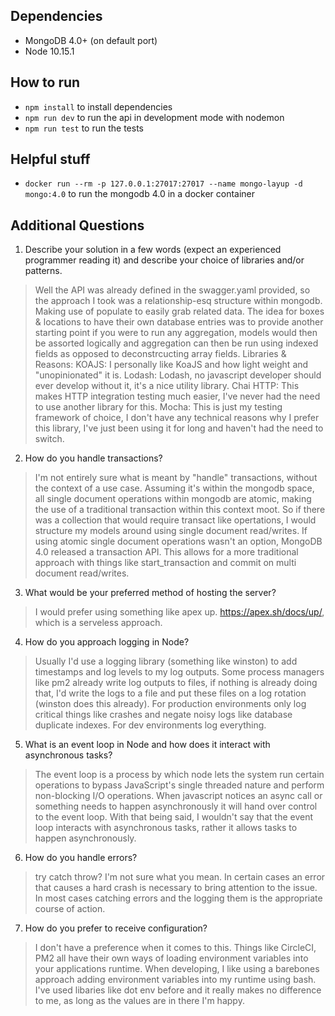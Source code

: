 ## Dependencies
 - MongoDB 4.0+ (on default port)
 - Node 10.15.1

## How to run
 - `npm install` to install dependencies
 - `npm run dev` to run the api in development mode with nodemon
 - `npm run test` to run the tests

## Helpful stuff
 - `docker run --rm -p 127.0.0.1:27017:27017 --name mongo-layup -d mongo:4.0` to run the mongodb 4.0 in a docker container

## Additional Questions
 1. Describe your solution in a few words (expect an experienced programmer reading it) and describe your choice of libraries and/or patterns.
 > Well the API was already defined in the swagger.yaml provided, so the approach I took was a relationship-esq structure within mongodb.
 > Making use of populate to easily grab related data.
 > The idea for boxes & locations to have their own database entries was to provide another starting point if you were to run any aggregation, models would then be assorted logically and aggregation can then be run using indexed fields as opposed to deconstrcucting array fields.
 > Libraries & Reasons:
 > KOAJS: I personally like KoaJS and how light weight and "unopinionated" it is.
 > Lodash: Lodash, no javascript developer should ever develop without it, it's a nice utility library.
 > Chai HTTP: This makes HTTP integration testing much easier, I've never had the need to use another library for this.
 > Mocha: This is just my testing framework of choice, I don't have any technical reasons why I prefer this library, I've just been using it for long and haven't had the need to switch.

 2. How do you handle transactions?
 > I'm not entirely sure what is meant by "handle" transactions, without the context of a use case.
 > Assuming it's within the mongodb space, all single document operations within mongodb are atomic, making the use of a traditional transaction within this context moot.
 > So if there was a collection that would require transact like opertations, I would structure my models around using single document read/writes.
 > If using atomic single document operations wasn't an option, MongoDB 4.0 released a transaction API.
 > This allows for a more traditional approach with things like start_transaction and commit on multi document read/writes.

 3. What would be your preferred method of hosting the server?
 > I would prefer using something like apex up. https://apex.sh/docs/up/, which is a serveless approach.

 4. How do you approach logging in Node?
 > Usually I'd use a logging library (something like winston) to add timestamps and log levels to my log outputs.
 > Some process managers like pm2 already write log outputs to files, if nothing is already doing that, I'd write the logs to a file and put these files on a log rotation (winston does this already).
 > For production environments only log critical things like crashes and negate noisy logs like database duplicate indexes.
 > For dev environments log everything.

 5. What is an event loop in Node and how does it interact with asynchronous tasks?
 > The event loop is a process by which node lets the system run certain operations to bypass JavaScript's single threaded nature and perform non-blocking I/O operations.
 > When javascript notices an async call or something needs to happen asynchronously it will hand over control to the event loop.
 > With that being said, I wouldn't say that the event loop interacts with asynchronous tasks, rather it allows tasks to happen asynchronously.

 6. How do you handle errors?
 > try catch throw?
 > I'm not sure what you mean.
 > In certain cases an error that causes a hard crash is necessary to bring attention to the issue.
 > In most cases catching errors and the logging them is the appropriate course of action.
 
 7. How do you prefer to receive configuration?
 > I don't have a preference when it comes to this.
 > Things like CircleCI, PM2 all have their own ways of loading environment variables into your applications runtime.
 > When developing, I like using a barebones approach adding environment variables into my runtime using bash.
 > I've used libaries like dot env before and it really makes no difference to me, as long as the values are in there I'm happy.
 